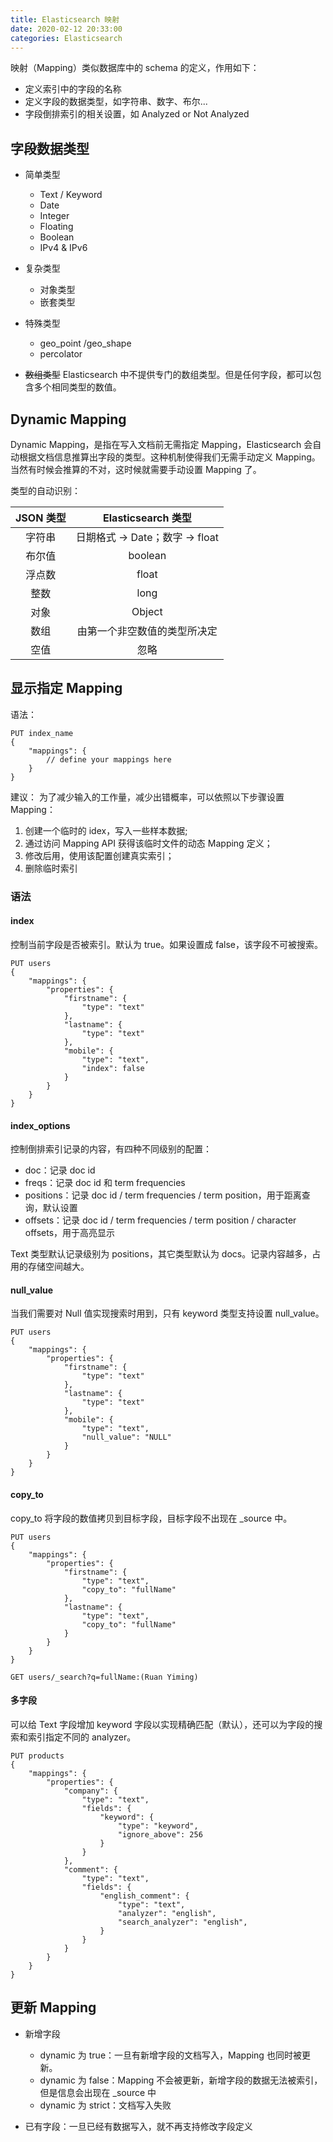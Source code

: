 ```yaml
---
title: Elasticsearch 映射
date: 2020-02-12 20:33:00
categories: Elasticsearch
---
```

映射（Mapping）类似数据库中的 schema 的定义，作用如下：
* 定义索引中的字段的名称
* 定义字段的数据类型，如字符串、数字、布尔...
* 字段倒排索引的相关设置，如 Analyzed or Not Analyzed

## 字段数据类型
* 简单类型
    + Text / Keyword
    + Date
    + Integer
    + Floating
    + Boolean
    + IPv4 & IPv6

* 复杂类型
    + 对象类型
    + 嵌套类型
    
* 特殊类型
    + geo_point /geo_shape
    + percolator

* ~~数组类型~~
Elasticsearch 中不提供专门的数组类型。但是任何字段，都可以包含多个相同类型的数值。

## Dynamic Mapping
Dynamic Mapping，是指在写入文档前无需指定 Mapping，Elasticsearch 会自动根据文档信息推算出字段的类型。这种机制使得我们无需手动定义 Mapping。当然有时候会推算的不对，这时候就需要手动设置 Mapping 了。

类型的自动识别：

JSON 类型 | Elasticsearch 类型
:-: | :-:
字符串 | 日期格式 -> Date；数字 -> float || long（默认关闭）；string -> text & keyword
布尔值 | boolean
浮点数 | float
整数 | long
对象 | Object
数组 | 由第一个非空数值的类型所决定
空值 | 忽略

## 显示指定 Mapping
语法：
```
PUT index_name
{
    "mappings": {
        // define your mappings here
    }
}
```

建议：
为了减少输入的工作量，减少出错概率，可以依照以下步骤设置 Mapping：
1. 创建一个临时的 idex，写入一些样本数据;
2. 通过访问 Mapping API 获得该临时文件的动态 Mapping 定义；
3. 修改后用，使用该配置创建真实索引；
4. 删除临时索引

### 语法
#### index
控制当前字段是否被索引。默认为 true。如果设置成 false，该字段不可被搜索。

```
PUT users
{
    "mappings": {
        "properties": {
            "firstname": {
                "type": "text"
            },
            "lastname": {
                "type": "text"
            },
            "mobile": {
                "type": "text",
                "index": false
            }
        }        
    }
}
```

#### index_options
控制倒排索引记录的内容，有四种不同级别的配置：
* doc：记录 doc id
* freqs：记录 doc id 和 term frequencies
* positions：记录 doc id / term frequencies / term position，用于距离查询，默认设置
* offsets：记录 doc id / term frequencies / term position / character offsets，用于高亮显示

Text 类型默认记录级别为 positions，其它类型默认为 docs。记录内容越多，占用的存储空间越大。

#### null_value
当我们需要对 Null 值实现搜索时用到，只有 keyword 类型支持设置 null_value。

```
PUT users
{
    "mappings": {
        "properties": {
            "firstname": {
                "type": "text"
            },
            "lastname": {
                "type": "text"
            },
            "mobile": {
                "type": "text",
                "null_value": "NULL"
            }
        }        
    }
}
```

#### copy_to
copy_to 将字段的数值拷贝到目标字段，目标字段不出现在 _source 中。

```
PUT users
{
    "mappings": {
        "properties": {
            "firstname": {
                "type": "text",
                "copy_to": "fullName"
            },
            "lastname": {
                "type": "text",
                "copy_to": "fullName"
            }
        }        
    }
}

GET users/_search?q=fullName:(Ruan Yiming)
```

#### 多字段
可以给 Text 字段增加 keyword 字段以实现精确匹配（默认），还可以为字段的搜索和索引指定不同的 analyzer。

```
PUT products
{
    "mappings": {
        "properties": {
            "company": {
                "type": "text",
                "fields": {
                    "keyword": {
                        "type": "keyword",
                        "ignore_above": 256
                    }
                }
            },
            "comment": {
                "type": "text",
                "fields": {
                    "english_comment": {
                        "type": "text",
                        "analyzer": "english",
                        "search_analyzer": "english",
                    }
                }
            }
        }
    }
}
```

## 更新 Mapping
* 新增字段
    + dynamic 为 true：一旦有新增字段的文档写入，Mapping 也同时被更新。
    + dynamic 为 false：Mapping 不会被更新，新增字段的数据无法被索引，但是信息会出现在 _source 中
    + dynamic 为 strict：文档写入失败

* 已有字段：一旦已经有数据写入，就不再支持修改字段定义